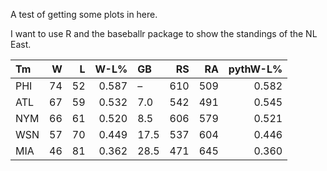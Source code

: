 A test of getting some plots in here.

I want to use R and the baseballr package to show the standings of the
NL East.

<table>
<thead>
<tr class="header">
<th style="text-align: left;">Tm</th>
<th style="text-align: right;">W</th>
<th style="text-align: right;">L</th>
<th style="text-align: right;">W-L%</th>
<th style="text-align: left;">GB</th>
<th style="text-align: right;">RS</th>
<th style="text-align: right;">RA</th>
<th style="text-align: right;">pythW-L%</th>
</tr>
</thead>
<tbody>
<tr class="odd">
<td style="text-align: left;">PHI</td>
<td style="text-align: right;">74</td>
<td style="text-align: right;">52</td>
<td style="text-align: right;">0.587</td>
<td style="text-align: left;">–</td>
<td style="text-align: right;">610</td>
<td style="text-align: right;">509</td>
<td style="text-align: right;">0.582</td>
</tr>
<tr class="even">
<td style="text-align: left;">ATL</td>
<td style="text-align: right;">67</td>
<td style="text-align: right;">59</td>
<td style="text-align: right;">0.532</td>
<td style="text-align: left;">7.0</td>
<td style="text-align: right;">542</td>
<td style="text-align: right;">491</td>
<td style="text-align: right;">0.545</td>
</tr>
<tr class="odd">
<td style="text-align: left;">NYM</td>
<td style="text-align: right;">66</td>
<td style="text-align: right;">61</td>
<td style="text-align: right;">0.520</td>
<td style="text-align: left;">8.5</td>
<td style="text-align: right;">606</td>
<td style="text-align: right;">579</td>
<td style="text-align: right;">0.521</td>
</tr>
<tr class="even">
<td style="text-align: left;">WSN</td>
<td style="text-align: right;">57</td>
<td style="text-align: right;">70</td>
<td style="text-align: right;">0.449</td>
<td style="text-align: left;">17.5</td>
<td style="text-align: right;">537</td>
<td style="text-align: right;">604</td>
<td style="text-align: right;">0.446</td>
</tr>
<tr class="odd">
<td style="text-align: left;">MIA</td>
<td style="text-align: right;">46</td>
<td style="text-align: right;">81</td>
<td style="text-align: right;">0.362</td>
<td style="text-align: left;">28.5</td>
<td style="text-align: right;">471</td>
<td style="text-align: right;">645</td>
<td style="text-align: right;">0.360</td>
</tr>
</tbody>
</table>
